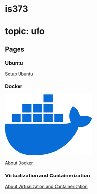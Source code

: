 # is373
# topic: ufo

## Pages

### Ubuntu
[Setup Ubuntu](setup-ubuntu.md)

### Docker
<a href="default.asp">
  <img src="images/docker-logo.png" alt="About Docker" width="285" height="200">
</a>

[About Docker](about-docker.md)

### Virtualization and Containerization
[About Virtualization and Containerization](virtualization-containerization.md)
